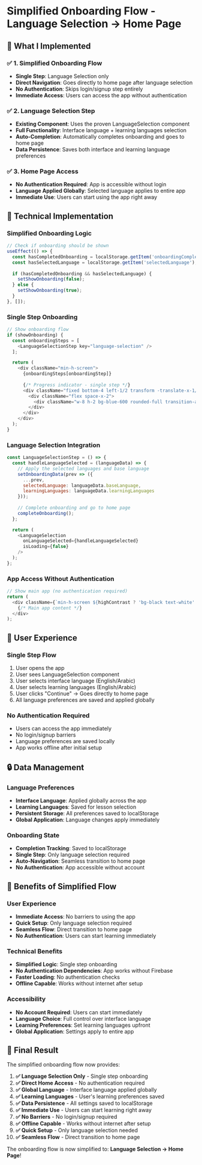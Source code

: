 # Simplified Onboarding Flow - Language Selection → Home Page

## 🎯 **What I Implemented**

### ✅ **1. Simplified Onboarding Flow**
- **Single Step**: Language Selection only
- **Direct Navigation**: Goes directly to home page after language selection
- **No Authentication**: Skips login/signup step entirely
- **Immediate Access**: Users can access the app without authentication

### ✅ **2. Language Selection Step**
- **Existing Component**: Uses the proven LanguageSelection component
- **Full Functionality**: Interface language + learning languages selection
- **Auto-Completion**: Automatically completes onboarding and goes to home page
- **Data Persistence**: Saves both interface and learning language preferences

### ✅ **3. Home Page Access**
- **No Authentication Required**: App is accessible without login
- **Language Applied Globally**: Selected language applies to entire app
- **Immediate Use**: Users can start using the app right away

## 🔧 **Technical Implementation**

### **Simplified Onboarding Logic**
```javascript
// Check if onboarding should be shown
useEffect(() => {
  const hasCompletedOnboarding = localStorage.getItem('onboardingCompleted');
  const hasSelectedLanguage = localStorage.getItem('selectedLanguage');
  
  if (hasCompletedOnboarding && hasSelectedLanguage) {
    setShowOnboarding(false);
  } else {
    setShowOnboarding(true);
  }
}, []);
```

### **Single Step Onboarding**
```javascript
// Show onboarding flow
if (showOnboarding) {
  const onboardingSteps = [
    <LanguageSelectionStep key="language-selection" />
  ];

  return (
    <div className="min-h-screen">
      {onboardingSteps[onboardingStep]}
      
      {/* Progress indicator - single step */}
      <div className="fixed bottom-4 left-1/2 transform -translate-x-1/2 z-50">
        <div className="flex space-x-2">
          <div className="w-8 h-2 bg-blue-600 rounded-full transition-all duration-300" />
        </div>
      </div>
    </div>
  );
}
```

### **Language Selection Integration**
```javascript
const LanguageSelectionStep = () => {
  const handleLanguageSelected = (languageData) => {
    // Apply the selected languages and base language
    setOnboardingData(prev => ({
      ...prev,
      selectedLanguage: languageData.baseLanguage,
      learningLanguages: languageData.learningLanguages
    }));
    
    // Complete onboarding and go to home page
    completeOnboarding();
  };

  return (
    <LanguageSelection 
      onLanguageSelected={handleLanguageSelected}
      isLoading={false}
    />
  );
};
```

### **App Access Without Authentication**
```javascript
// Show main app (no authentication required)
return (
  <div className={`min-h-screen ${highContrast ? 'bg-black text-white' : 'bg-gradient-to-br from-slate-900 via-blue-900 to-slate-800'} text-white`}>
    {/* Main app content */}
  </div>
);
```

## 🎨 **User Experience**

### **Single Step Flow**
1. User opens the app
2. User sees LanguageSelection component
3. User selects interface language (English/Arabic)
4. User selects learning languages (English/Arabic)
5. User clicks "Continue" → Goes directly to home page
6. All language preferences are saved and applied globally

### **No Authentication Required**
- Users can access the app immediately
- No login/signup barriers
- Language preferences are saved locally
- App works offline after initial setup

## 🔒 **Data Management**

### **Language Preferences**
- **Interface Language**: Applied globally across the app
- **Learning Languages**: Saved for lesson selection
- **Persistent Storage**: All preferences saved to localStorage
- **Global Application**: Language changes apply immediately

### **Onboarding State**
- **Completion Tracking**: Saved to localStorage
- **Single Step**: Only language selection required
- **Auto-Navigation**: Seamless transition to home page
- **No Authentication**: App accessible without account

## 🎯 **Benefits of Simplified Flow**

### **User Experience**
- **Immediate Access**: No barriers to using the app
- **Quick Setup**: Only language selection required
- **Seamless Flow**: Direct transition to home page
- **No Authentication**: Users can start learning immediately

### **Technical Benefits**
- **Simplified Logic**: Single step onboarding
- **No Authentication Dependencies**: App works without Firebase
- **Faster Loading**: No authentication checks
- **Offline Capable**: Works without internet after setup

### **Accessibility**
- **No Account Required**: Users can start immediately
- **Language Choice**: Full control over interface language
- **Learning Preferences**: Set learning languages upfront
- **Global Application**: Settings apply to entire app

## 🎉 **Final Result**

The simplified onboarding flow now provides:

1. **✅ Language Selection Only** - Single step onboarding
2. **✅ Direct Home Access** - No authentication required
3. **✅ Global Language** - Interface language applied globally
4. **✅ Learning Languages** - User's learning preferences saved
5. **✅ Data Persistence** - All settings saved to localStorage
6. **✅ Immediate Use** - Users can start learning right away
7. **✅ No Barriers** - No login/signup required
8. **✅ Offline Capable** - Works without internet after setup
9. **✅ Quick Setup** - Only language selection needed
10. **✅ Seamless Flow** - Direct transition to home page

The onboarding flow is now simplified to: **Language Selection → Home Page**!

